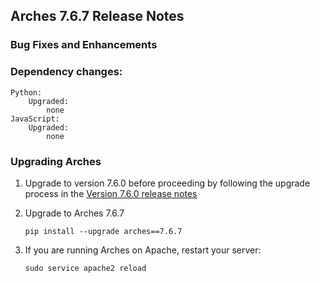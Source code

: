 ## Arches 7.6.7 Release Notes

### Bug Fixes and Enhancements


### Dependency changes:

```
Python:
    Upgraded:
        none
JavaScript:
    Upgraded:
        none
```

### Upgrading Arches

1. Upgrade to version 7.6.0 before proceeding by following the upgrade process in the [Version 7.6.0 release notes](https://github.com/archesproject/arches/blob/dev/7.6.x/releases/7.6.0.md)

2. Upgrade to Arches 7.6.7

    ```
    pip install --upgrade arches==7.6.7
    ```

3. If you are running Arches on Apache, restart your server:
    ```
    sudo service apache2 reload
    ```

